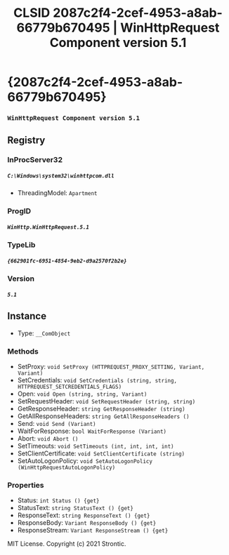 ﻿---
title: "CLSID 2087c2f4-2cef-4953-a8ab-66779b670495 | WinHttpRequest Component version 5.1"
excerpt: What is COM-Object CLSID 2087c2f4-2cef-4953-a8ab-66779b670495?
---

# {2087c2f4-2cef-4953-a8ab-66779b670495}

### `WinHttpRequest Component version 5.1`

## Registry


### InProcServer32

##### `C:\Windows\system32\winhttpcom.dll`
* ThreadingModel: `Apartment`

### ProgID

##### `WinHttp.WinHttpRequest.5.1`

### TypeLib

##### `{662901fc-6951-4854-9eb2-d9a2570f2b2e}`

### Version

##### `5.1`

## Instance

* Type: `__ComObject`

### Methods

* SetProxy: `void SetProxy (HTTPREQUEST_PROXY_SETTING, Variant, Variant)`
* SetCredentials: `void SetCredentials (string, string, HTTPREQUEST_SETCREDENTIALS_FLAGS)`
* Open: `void Open (string, string, Variant)`
* SetRequestHeader: `void SetRequestHeader (string, string)`
* GetResponseHeader: `string GetResponseHeader (string)`
* GetAllResponseHeaders: `string GetAllResponseHeaders ()`
* Send: `void Send (Variant)`
* WaitForResponse: `bool WaitForResponse (Variant)`
* Abort: `void Abort ()`
* SetTimeouts: `void SetTimeouts (int, int, int, int)`
* SetClientCertificate: `void SetClientCertificate (string)`
* SetAutoLogonPolicy: `void SetAutoLogonPolicy (WinHttpRequestAutoLogonPolicy)`

### Properties

* Status: `int Status () {get} `
* StatusText: `string StatusText () {get} `
* ResponseText: `string ResponseText () {get} `
* ResponseBody: `Variant ResponseBody () {get} `
* ResponseStream: `Variant ResponseStream () {get} `

MIT License. Copyright (c) 2021 Strontic.


